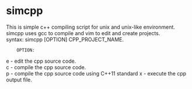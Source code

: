 # simcpp  
This is simple c++ compiling script for unix and unix-like environment.  
simcpp uses gcc to compile and vim to edit and create projects.  
syntax: simcpp [OPTION] CPP_PROJECT_NAME.  
		  
		OPTION:  
e - edit the cpp source code.   
c - compile the cpp source code.  
p - compile the cpp source code using C++11 standard
x - execute the cpp output file.  
